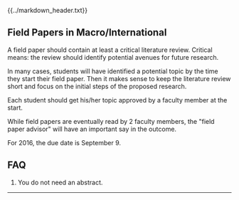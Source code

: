 {{../markdown_header.txt}}


## Field Papers in Macro/International ##

A field paper should contain at least a critical literature review. Critical means: the review should identify potential avenues for future research.

In many cases, students will have identified a potential topic by the time they start their field paper. Then it makes sense to keep the literature review short and focus on the initial steps of the proposed research.

Each student should get his/her topic approved by a faculty member at the start.

While field papers are eventually read by 2 faculty members, the "field paper advisor" will have an important say in the outcome.

For 2016, the due date is September 9.

## FAQ ##

1. You do not need an abstract.

---------